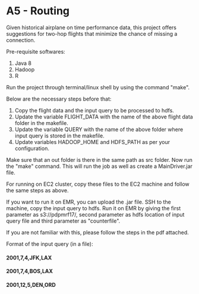 # A5 - Routing

Given historical airplane on time performance data, this project offers suggestions
for two-hop flights that minimize the chance of missing a connection.

Pre-requisite softwares:
1. Java 8
2. Hadoop
3. R 

Run the project through terminal/linux shell by using the command "make".

Below are the necessary steps before that:
1. Copy the flight data and the input query to be processed to hdfs.
2. Update the variable FLIGHT_DATA with the name of the above flight data folder in the makefile.
3. Update the variable QUERY with the name of the above folder where input query is stored in the makefile.
4. Update variables HADOOP_HOME and HDFS_PATH as per your configuration.

Make sure that an out folder is there in the same path as src folder. 
Now run the "make" command. This will run the job as well as create a MainDriver.jar file.

For running on EC2 cluster, copy these files to the EC2 machine and follow the same steps as above.

If you want to run it on EMR, you can upload the .jar file. SSH to the machine, copy the input query to hdfs.
Run it on EMR by giving the first parameter as s3://pdpmrf17/, second parameter as hdfs location of input query file and 
third parameter as "counterfile". 

If you are not familiar with this, please follow the steps in the pdf attached.

Format of the input query (in a file):

#### 2001,7,4,JFK,LAX
#### 2001,7,4,BOS,LAX
#### 2001,12,5,DEN,ORD


